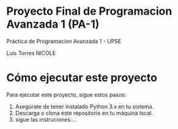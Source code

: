 # Proyecto Final de Programacion Avanzada 1 (PA-1)

Práctica de Programacion Avanzada 1 - UPSE


Luis Torres
NICOLE

# Cómo ejecutar este proyecto

Para ejecutar este proyecto, sigue estos pasos:
1. Asegúrate de tener instalado Python 3.x en tu sistema.
2. Descarga o clona este repositorio en tu máquina local.
3. sigue las instruciones....
